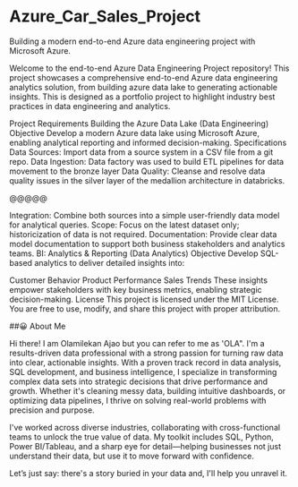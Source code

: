 # Azure_Car_Sales_Project

Building a modern end-to-end Azure data engineering project with Microsoft Azure.

Welcome to the end-to-end Azure Data Engineering Project repository! This project showcases a comprehensive end-to-end Azure data engineering analytics solution, from building azure data lake to generating actionable insights. This is designed as a portfolio project to highlight industry best practices in data engineering and analytics.

Project Requirements
Building the Azure Data Lake (Data Engineering)
Objective
Develop a modern Azure data lake using Microsoft Azure, enabling analytical reporting and informed decision-making.
Specifications
Data Sources: Import data from a source system in a CSV file from a git repo.
Data Ingestion: Data factory was used to build ETL pipelines for data movement to the bronze layer
Data Quality: Cleanse and resolve data quality issues in the silver layer of the medallion architecture in databricks.

@@@@@

Integration: Combine both sources into a simple user-friendly data model for analytical queries.
Scope: Focus on the latest dataset only; historicization of data is not required.
Documentation: Provide clear data model documentation to support both business stakeholders and analytics teams.
BI: Analytics & Reporting (Data Analytics)
Objective
Develop SQL-based analytics to deliver detailed insights into:

Customer Behavior
Product Performance
Sales Trends
These insights empower stakeholders with key business metrics, enabling strategic decision-making.
License
This project is licensed under the MIT License. You are free to use, modify, and share this project with proper attribution.

##😀 About Me

Hi there! I am Olamilekan Ajao but you can refer to me as 'OLA". I'm a results-driven data professional with a strong passion for turning raw data into clear, actionable insights. With a proven track record in data analysis, SQL development, and business intelligence, I specialize in transforming complex data sets into strategic decisions that drive performance and growth. Whether it's cleaning messy data, building intuitive dashboards, or optimizing data pipelines, I thrive on solving real-world problems with precision and purpose.

I've worked across diverse industries, collaborating with cross-functional teams to unlock the true value of data. My toolkit includes SQL, Python, Power BI/Tableau, and a sharp eye for detail—helping businesses not just understand their data, but use it to move forward with confidence.

Let’s just say: there's a story buried in your data and, I'll help you unravel it.
